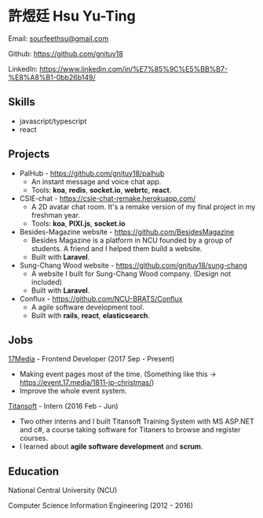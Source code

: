 # 許煜廷 Hsu Yu-Ting
Email: sourfeethsu@gmail.com

Github: https://github.com/gnituy18

LinkedIn: https://www.linkedin.com/in/%E7%85%9C%E5%BB%B7-%E8%A8%B1-0bb26b149/

## Skills
* javascript/typescript
* react

## Projects
* PalHub - https://github.com/gnituy18/palhub
  * An instant message and voice chat app.
  * Tools: **koa**, **redis**, **socket.io**, **webrtc**, **react**.
* CSIE-chat - https://csie-chat-remake.herokuapp.com/
  * A 2D avatar chat room. It's a remake version of my final project in my freshman year.
  * Tools: **koa**, **PIXI.js**, **socket.io**
* Besides-Magazine website - https://github.com/BesidesMagazine
  * Besides Magazine is a platform in NCU founded by a group of students. A friend and I helped them build a website.
  * Built with **Laravel**.
* Sung-Chang Wood website - https://github.com/gnituy18/sung-chang
  * A website I built for Sung-Chang Wood company. (Design not included)
  * Built with **Laravel**.
* Conflux - https://github.com/NCU-BRATS/Conflux
  * A agile software development tool.
  * Built with **rails**, **react**, **elasticsearch**.

## Jobs
[17Media](https://m17.asia/) - Frontend Developer (2017 Sep - Present)
* Making event pages most of the time. (Something like this -> https://event.17.media/1811-jp-christmas/)
* Improve the whole event system.

[Titansoft](http://www.titansoft.com/tw/) - Intern (2016 Feb - Jun)
* Two other interns and I built Titansoft Training System with MS ASP.NET and c#, a course taking software for Titaners to browse and register courses.
* I learned about **agile software development** and **scrum**.


## Education
National Central University (NCU)

Computer Science Information Engineering (2012 - 2016)
